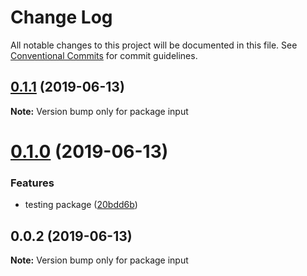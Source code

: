 # Change Log

All notable changes to this project will be documented in this file.
See [Conventional Commits](https://conventionalcommits.org) for commit guidelines.

## [0.1.1](https://github.com/swapnilfarande/temp/compare/input@0.1.0...input@0.1.1) (2019-06-13)

**Note:** Version bump only for package input





# [0.1.0](https://github.com/swapnilfarande/temp/compare/input@0.0.2...input@0.1.0) (2019-06-13)


### Features

* testing package ([20bdd6b](https://github.com/swapnilfarande/temp/commit/20bdd6b))





## 0.0.2 (2019-06-13)

**Note:** Version bump only for package input
